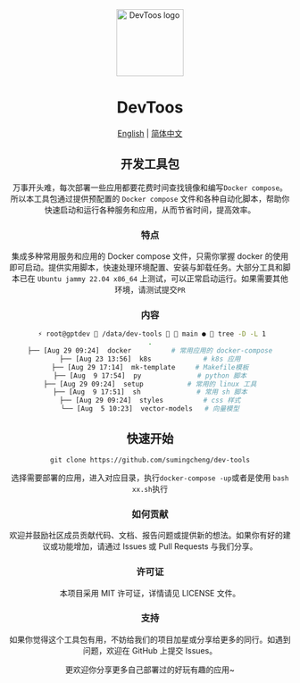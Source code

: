 <div align="center">
<a href="https://github.com/sumingcheng/DevTools"><img src="https://github.com/sumingcheng/DevTools/assets/21992204/ea3d950c-823b-4a53-9299-3c0a9234a5d9" width="120" height="120" alt="DevToos logo" ></a>

# DevToos

<p align="center">
  <a href="./README_EN.md">English</a> |
  <a href="./README.md">简体中文</a>
</p>

## 开发工具包

万事开头难，每次部署一些应用都要花费时间查找镜像和编写`Docker compose`。所以本工具包通过提供预配置的 `Docker compose` 文件和各种自动化脚本，帮助你快速启动和运行各种服务和应用，从而节省时间，提高效率。

### 特点

集成多种常用服务和应用的 Docker compose 文件，只需你掌握 docker 的使用即可启动。提供实用脚本，快速处理环境配置、安装与卸载任务。大部分工具和脚本已在 `Ubuntu jammy 22.04 x86_64` 上测试，可以正常启动运行。如果需要其他环境，请测试提交`PR`

### 内容

```bash
 ⚡ root@gptdev  /data/dev-tools   main ●  tree -D -L 1
.
├── [Aug 29 09:24]  docker          # 常用应用的 docker-compose
├── [Aug 23 13:56]  k8s             # k8s 应用
├── [Aug 29 17:14]  mk-template     # Makefile模板
├── [Aug  9 17:54]  py              # python 脚本
├── [Aug 29 09:24]  setup           # 常用的 linux 工具
├── [Aug  9 17:51]  sh              # 常用 sh 脚本
├── [Aug 29 09:24]  styles          # css 样式
└── [Aug  5 10:23]  vector-models   # 向量模型
```

## 快速开始

```git
git clone https://github.com/sumingcheng/dev-tools
```

选择需要部署的应用，进入对应目录，执行`docker-compose -up`或者是使用 `bash xx.sh`执行

### 如何贡献

欢迎并鼓励社区成员贡献代码、文档、报告问题或提供新的想法。如果你有好的建议或功能增加，请通过 Issues 或 Pull Requests 与我们分享。

### 许可证

本项目采用 MIT 许可证，详情请见 LICENSE 文件。

### 支持

如果你觉得这个工具包有用，不妨给我们的项目加星或分享给更多的同行。如遇到问题，欢迎在 GitHub 上提交 Issues。

更欢迎你分享更多自己部署过的好玩有趣的应用~
